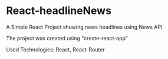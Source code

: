 # React-headlineNews
A Simple React Project showing news headlines using News API

The project was created using "create-react-app"

Used Technologies: React, React-Router

